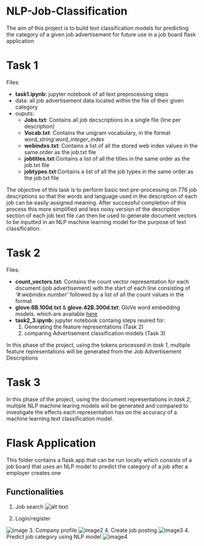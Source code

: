 # NLP-Job-Classification
The aim of this project is to build text classification models for predicting the category of a given job advertisement for future use in a job board flask application 

# Task 1 

Files:  
- **task1.ipynb:** jupyter notebook of all text preprocessing steps 
- data: all job advertisement data located within the file of their given category 
- ouputs: 
  - **Jobs.txt**: Contains all job decscriptions in a single file (line per description)
  - **Vocab.txt**: Contains the unigram vocabulary, in the format *word_string:word_integer_index*
  - **webindxs.txt**: Contains a list of all the stored web index values in the same order as the job.txt file 
  - **jobtitles.txt**:Contains a list of all the titles in the same order as the job.txt file 
  - **jobtypes.txt**:Contains a list of all the job types in the same order as the job.txt file    
  
The objective of this task is to perform basic text pre-processing on 776 job descriptions so that the words and language used in the description of each job can be easily assigned meaning. After successful completion of this process this more simplified and less noisy version of the description section of each job text file can then be used to generate document vectors to be inputted in an NLP machine learning model for the purpose of text classification. 

# Task 2 
Files: 
- **count_vectors.txt**: Contains the count vector representation for each document (job advertisement) with the start of each line consisting of *'#:webindex number'* followed by a list of all the count values in the format
- **glove.6B.100d.txt** & **glove.42B.300d.txt**: GloVe word embedding models. which are available [here](https://nlp.stanford.edu/projects/glove/)
- **task2_3.ipynb:** jupyter notebook containg steps reuired for: 
    1. Generating the feature representations (Task 2)
    2. comparing Advertisement classification models (Task 3)

In this phase of the project, using the tokens processed in *task 1*, multiple feature representations will be generated from the Job Advertisement Descriptions

# Task 3


In this phase of the project, using the document representations in *task 2*, multiple NLP machine learing models will be generated and compared to investigate the effects each representation has on the accuracy of a machine learning text classification model.

# Flask Application 

This folder contains a flask app that can be run locally which consists of a job board that uses an NLP model to predict the category of a job after a employer creates one 
## Functionalities 
1. Job search 
![alt text](https://i.postimg.cc/T2Qh5hCh/Capture.png)

2. Login/register

<centre>![image](https://i.postimg.cc/8PJDkCY2/Capture2.png)</centre>
3. Company profile
![image2](https://i.postimg.cc/fRQ4wfmd/Capture.png)
4. Create job posting 
![image3]( https://i.postimg.cc/cLdSRcCS/Capture.png)
4. Predict job category using NLP model 
![image4](https://i.postimg.cc/SNhF4GWM/Capture.png)

